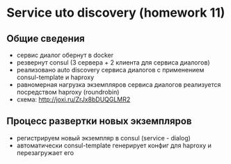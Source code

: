 # Service uto discovery (homework 11)

## Общие сведения
- сервис диалог обернут в docker
- резвернут consul (3 сервера + 2 клиента для сервиса диалогов)
- реализовано auto discovery сервиса диалогов с применением consul-template и haproxy
- равномерная нагрузка экземпляров сервиса диалогов реализуется посредством haproxy (roundrobin)
- схема: http://joxi.ru/ZrJx8bDUQGLMR2

## Процесс развертки новых экземпляров
- регистрируем новый экземпляр в consul (service - dialog)
- автоматически consul-template генерирует конфиг для haproxy и перезагружает его